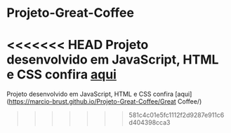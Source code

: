 # Projeto-Great-Coffee

<<<<<<< HEAD
Projeto desenvolvido em JavaScript, HTML e CSS confira [aqui](https://marcio-brust.github.io/Projeto-Great-Coffee/Great-Coffee)
=======
Projeto desenvolvido em JavaScript, HTML e CSS confira [aqui](https://marcio-brust.github.io/Projeto-Great-Coffee/Great Coffee/)
>>>>>>> 581c4c01e5fc1112f2d9287e911c6d404398cca3
